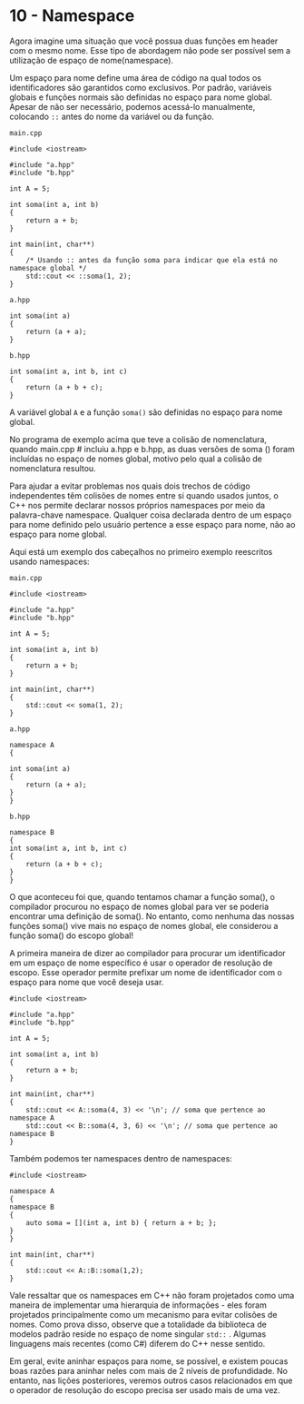 # 10 - Namespace

Agora imagine uma situação que você possua duas funções em header com o mesmo nome. Esse tipo de abordagem não pode ser possível sem a utilização de espaço de nome(namespace).

Um espaço para nome define uma área de código na qual todos os identificadores são garantidos como exclusivos. Por padrão, variáveis globais e funções normais são definidas no espaço para nome global. Apesar de não ser necessário, podemos acessá-lo manualmente, colocando `::` antes do nome da variável ou da função.

`main.cpp`

```cpp{0}
#include <iostream>

#include "a.hpp"
#include "b.hpp"

int A = 5;

int soma(int a, int b)
{
    return a + b;
}

int main(int, char**)
{
    /* Usando :: antes da função soma para indicar que ela está no namespace global */
    std::cout << ::soma(1, 2);
}
```

`a.hpp`

```cpp{0}
int soma(int a)
{
    return (a + a);
}
```

`b.hpp`

```cpp{0}
int soma(int a, int b, int c)
{
    return (a + b + c);
}
```

A variável global `A` e a função `soma()` são definidas no espaço para nome global.

No programa de exemplo acima que teve a colisão de nomenclatura, quando main.cpp # incluiu a.hpp e b.hpp, as duas versões de soma () foram incluídas no espaço de nomes global, motivo pelo qual a colisão de nomenclatura resultou.

Para ajudar a evitar problemas nos quais dois trechos de código independentes têm colisões de nomes entre si quando usados juntos, o C++ nos permite declarar nossos próprios namespaces por meio da palavra-chave namespace. Qualquer coisa declarada dentro de um espaço para nome definido pelo usuário pertence a esse espaço para nome, não ao espaço para nome global.

Aqui está um exemplo dos cabeçalhos no primeiro exemplo reescritos usando namespaces:

`main.cpp`

```cpp{0}
#include <iostream>

#include "a.hpp"
#include "b.hpp"

int A = 5;

int soma(int a, int b)
{
    return a + b;
}

int main(int, char**)
{
    std::cout << soma(1, 2);
}
```

`a.hpp`

```cpp{0}
namespace A
{

int soma(int a)
{
    return (a + a);
}
}
```

`b.hpp`

```cpp{0}
namespace B
{
int soma(int a, int b, int c)
{
    return (a + b + c);
}
}
```

O que aconteceu foi que, quando tentamos chamar a função soma(), o compilador procurou no espaço de nomes global para ver se poderia encontrar uma definição de soma(). No entanto, como nenhuma das nossas funções soma() vive mais no espaço de nomes global, ele considerou a função soma() do escopo global!

A primeira maneira de dizer ao compilador para procurar um identificador em um espaço de nome específico é usar o operador de resolução de escopo. Esse operador permite prefixar um nome de identificador com o espaço para nome que você deseja usar.

```cpp{0}
#include <iostream>

#include "a.hpp"
#include "b.hpp"

int A = 5;

int soma(int a, int b)
{
    return a + b;
}

int main(int, char**)
{
    std::cout << A::soma(4, 3) << '\n'; // soma que pertence ao namespace A
    std::cout << B::soma(4, 3, 6) << '\n'; // soma que pertence ao namespace B
}
```

Também podemos ter namespaces dentro de namespaces:

```cpp{0}
#include <iostream>

namespace A
{
namespace B
{
    auto soma = [](int a, int b) { return a + b; };
}
}

int main(int, char**)
{
    std::cout << A::B::soma(1,2);
}

```

Vale ressaltar que os namespaces em C++ não foram projetados como uma maneira de implementar uma hierarquia de informações - eles foram projetados principalmente como um mecanismo para evitar colisões de nomes. Como prova disso, observe que a totalidade da biblioteca de modelos padrão reside no espaço de nome singular `std::` . Algumas linguagens mais recentes (como C#) diferem do C++ nesse sentido.

Em geral, evite aninhar espaços para nome, se possível, e existem poucas boas razões para aninhar neles com mais de 2 níveis de profundidade. No entanto, nas lições posteriores, veremos outros casos relacionados em que o operador de resolução do escopo precisa ser usado mais de uma vez.
